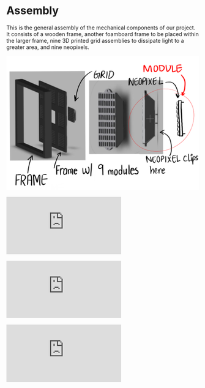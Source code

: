 # Assembly

This is the general assembly of the mechanical components of our project. It consists of a wooden frame, another foamboard frame to be placed within the larger frame, nine 3D printed grid assemblies to dissipate light to a greater area, and nine neopixels. 

![Assembly](https://github.com/jnbli/EE-Emerge-2020-SnapLights/blob/master/mechanical/Assembly.png)

![Grid Dimensions](https://github.com/jnbli/EE-Emerge-2020-SnapLights/blob/master/mechanical/Grid/Dimensions%20-%20Grid_v6.PDF)

![Frame Dimensions](https://github.com/jnbli/EE-Emerge-2020-SnapLights/blob/master/mechanical/Frame/Dimensions%20-%20Frame_v1.PDF)

![Foamboard Dimensions](https://github.com/jnbli/EE-Emerge-2020-SnapLights/blob/master/mechanical/Foamboard%20Cutout/Dimensions%20-%20Foamboard_Cutout_v2.PDF)
